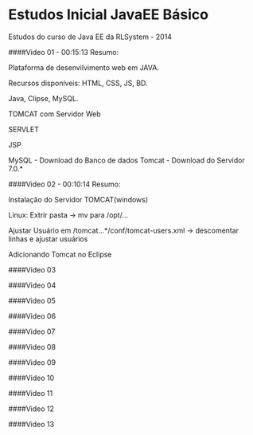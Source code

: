 Estudos Inicial JavaEE Básico
====================

Estudos do curso de Java EE da RLSystem - 2014

####Video 01 - 00:15:13
Resumo:

Plataforma de desenvilvimento web em JAVA.

Recursos disponíveis: HTML, CSS, JS, BD.

Java, Clipse, MySQL.

TOMCAT com Servidor Web

SERVLET

JSP

MySQL  - Download do Banco de dados
Tomcat - Download do Servidor 7.0.*

####Video 02 - 00:10:14
Resumo:

Instalação do Servidor TOMCAT(windows)

Linux: Extrir pasta -> mv para /opt/... 

Ajustar Usuário em /tomcat...*/conf/tomcat-users.xml -> descomentar linhas e ajustar usuários

Adicionando Tomcat no Eclipse

####Video 03

####Video 04

####Video 05

####Video 06

####Video 07

####Video 08

####Video 09

####Video 10

####Video 11

####Video 12

####Video 13

